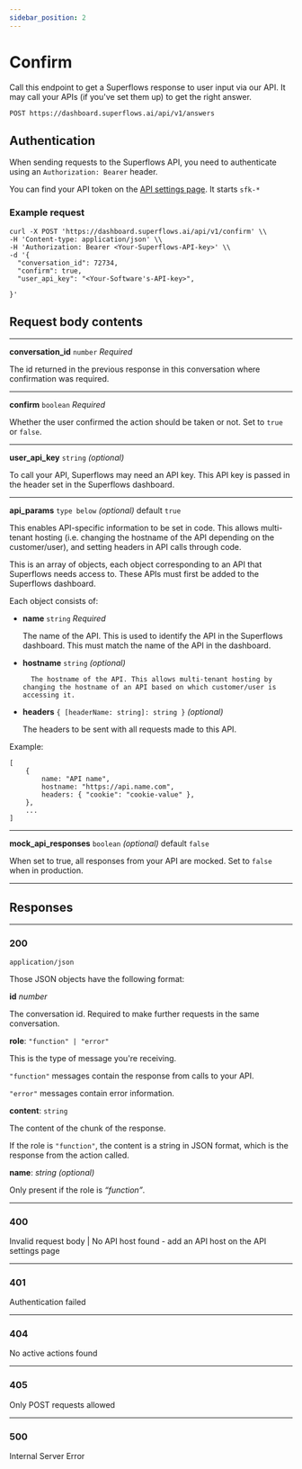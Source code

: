 ```yaml
---
sidebar_position: 2
---
```


# Confirm

Call this endpoint to get a Superflows response to user input via our API. It may call your APIs (if you've set them up) to get the right answer.

`POST https://dashboard.superflows.ai/api/v1/answers`

## Authentication

When sending requests to the Superflows API, you need to authenticate using an `Authorization: Bearer` header.

You can find your API token on the [API settings page](https://dashboard.superflows.ai/api-settings). It starts `sfk-*`

### Example request

```
curl -X POST 'https://dashboard.superflows.ai/api/v1/confirm' \\
-H 'Content-type: application/json' \\
-H 'Authorization: Bearer <Your-Superflows-API-key>' \\
-d '{
  "conversation_id": 72734,
  "confirm": true,
  "user_api_key": "<Your-Software's-API-key>",
  
}'
```

## Request body contents

---

**conversation_id** `number` _Required_

The id returned in the previous response in this conversation where confirmation was required.

---

**confirm** `boolean` _Required_

Whether the user confirmed the action should be taken or not. Set to `true` or `false`.

---

**user_api_key** `string` _(optional)_

To call your API, Superflows may need an API key. This API key is passed in the header set in the Superflows dashboard.

---

**api_params** `type below` _(optional)_ default `true`

This enables API-specific information to be set in code. This allows multi-tenant hosting (i.e. changing the hostname of the API depending on the customer/user), and setting headers in API calls through code.

This is an array of objects, each object corresponding to an API that Superflows needs access to. These APIs  must first be added to the Superflows dashboard.

Each object consists of:
- **name** `string` _Required_

    The name of the API. This is used to identify the API in the Superflows dashboard. This must match the name of the API in the dashboard.

- **hostname** `string` _(optional)_

        The hostname of the API. This allows multi-tenant hosting by changing the hostname of an API based on which customer/user is accessing it.

- **headers** `{ [headerName: string]: string }` _(optional)_

    The headers to be sent with all requests made to this API.

Example:

    [
        {
            name: "API name",
            hostname: "https://api.name.com",
            headers: { "cookie": "cookie-value" },
        },
        ...
    ]

---

**mock_api_responses** `boolean` _(optional)_ default `false`

When set to true, all responses from your API are mocked. Set to `false` when in production.

---

## Responses

---

### **200**

`application/json`

Those JSON objects have the following format:

**id** _number_

The conversation id. Required to make further requests in the same conversation.

**role**: `"function" | "error"`

This is the type of message you're receiving.

`"function"` messages contain the response from calls to your API.

`"error"` messages contain error information.

**content**: `string`

The content of the chunk of the response.

If the role is `"function"`, the content is a string in JSON format, which is the response from the action called.

**name**: _string (optional)_

Only present if the role is _“function”_.

---

### **400**

Invalid request body | No API host found - add an API host on the API settings page

---

### **401**

Authentication failed

---

### **404**

No active actions found

---

### **405**

Only POST requests allowed

---

### **500**

Internal Server Error
